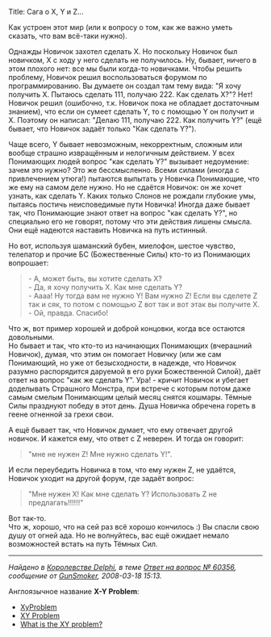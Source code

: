 Title: Сага о X, Y и Z...

Как устроен этот мир (или к вопросу о том, как же важно уметь сказать, что вам всё-таки нужно).

Однажды Новичок захотел сделать X. Но поскольку Новичок был новичком, X с ходу у него сделать не получилось. Ну, бывает, ничего в этом плохого нет: все мы были когда-то новичками. Чтобы решить проблему, Новичок решил воспользоваться форумом по программированию. Вы думаете он создал там тему вида: "Я хочу получить X. Пытаюсь сделать 111, получаю 222. Как сделать X?"? Нет! Новичок решил (ошибочно, т.к. Новичок пока не обладает достаточным знанием), что если он сумеет сделать Y, то с помощью Y он получит и X. Поэтому он написал: "Делаю 111, получаю 222. Как получить Y?" (ещё бывает, что Новичок задаёт только "Как сделать Y?").
<!-- more -->

Чаще всего, Y бывает невозможным, некорректным, сложным или вообще страшно извращённым и нелогичным действием. У всех Понимающих людей вопрос "как сделать Y?" вызывает недоумение: зачем это нужно? Это же бессмысленно. Всеми силами (иногда с привлечением утюга!) пытаются выпытать у Новичка Понимающие, что же ему на самом деле нужно. Но не сдаётся Новичок: он же хочет узнать, как сделать Y. Каких только Слонов не рождали глубокие умы, пытаясь постичь неисповедимые пути Новичка! Иногда даже бывает так, что Понимающие знают ответ на вопрос "как сделать Y?", но специально его не говорят, потому что эти действия лишены смысла. Они ещё надеются наставить Новичка на путь истинный.

Но вот, используя шаманский бубен, миелофон, шестое чувство, телепатор и прочие БС (Божественные Силы) кто-то из Понимающих вопрошает:
> \- А, может быть, вы хотите сделать X?<br>
> \- Да, я хочу получить X. Как мне сделать Y?<br>
> \- Аааа! Ну тогда вам не нужно Y! Вам нужно Z! Если вы сделете Z так и сяк, то потом с помощью Z вот так и вот этак вы получите X.<br>
> \- Ой, правда. Спасибо!

Что ж, вот пример хорошей и доброй концовки, когда все остаются довольными.<br>
Но бывает и так, что кто-то из начинающих Понимающих (вчерашний Новичок), думая, что этим он помогает Новичку (или же сам Понимающий, но уже от безысходности, в надежде, что Новичок разумно распорядится даруемой в его руки Божественной Силой), даёт ответ на вопрос "как же сделать Y". Ура! - кричит Новичок и убегает доделывать Страшного Монстра, при встрече с которым потом даже самым смелым Понимающим целый месяц снятся кошмары. Тёмные Силы празднуют победу в этот день. Душа Новичка обречена гореть в геене огненной за грехи свои.

А ещё бывает так, что Новичок думает, что ему отвечает другой новичок. И кажется ему, что ответ с Z неверен. И тогда он говорит:
> "мне не нужен Z! Мне нужно сделать Y!".

И если переубедить Новичка в том, что ему нужен Z, не удаётся, Новичок уходит на другой форум, где задаёт вопрос:
> "Мне нужен X! Как мне сделать Y? Использовать Z не предлагать!!!!!!"

Вот так-то.<br>
Что ж, хорошо, что на сей раз всё хорошо кончилось :) Вы спасли свою душу от огней ада. Но не волнуйтесь, вас ещё ожидает немало возможностей встать на путь Тёмных Сил.

___

_Найдено в [Королевстве Delphi](http://www.delphikingdom.ru/), в теме [Ответ на вопрос № 60356](http://www.delphikingdom.ru/asp/answer.asp?IDAnswer=60356), сообщение от [GunSmoker](http://www.delphikingdom.ru/asp/users.asp?ID=3584), 2008-03-18 15:13._

Англоязычное название **X-Y Problem**:
  * [XyProblem](https://mywiki.wooledge.org/XyProblem)
  * [XY Problem](http://www.perlmonks.org/index.pl?node_id=542341)
  * [What is the XY problem?](https://meta.stackexchange.com/questions/66377/what-is-the-xy-problem)

